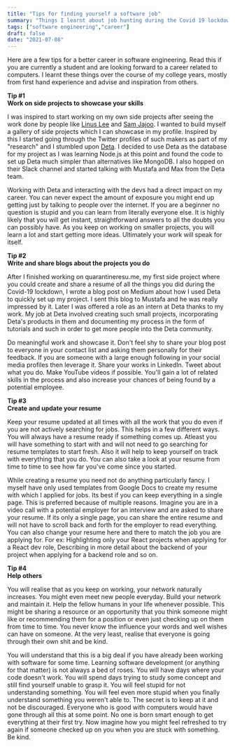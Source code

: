 ```yaml
---
title: "Tips for finding yourself a software job"
summary: "Things I learnt about job hunting during the Covid 19 lockdown when I taught myself web development and landed an internship"
tags: ["software engineering","career"]
draft: false
date: "2021-07-08"
---
```


Here are a few tips for a better career in software engineering. Read this if you are currently a student and are looking forward to a career related to computers. I learnt these things over the course of my college years, mostly from first hand experience and advise and inspiration from others.

**Tip #1** <br/>
**Work on side projects to showcase your skills**

I was inspired to start working on my own side projects after seeing the work done by people like [Linus Lee](https://twitter.com/thesephist) and [Sam Jajoo](https://twitter.com/jajoosam). I wanted to build myself a gallery of side projects which I can showcase in my profile. Inspired by this I started going through the Twitter profiles of such makers as part of my "research" and I stumbled upon [Deta](https://deta.sh). I decided to use Deta as the database for my project as I was learning Node.js at this point and found the code to set up Deta much simpler than alternatives like MongoDB. I also hopped on their Slack channel and started talking with Mustafa and Max from the Deta team.

Working with Deta and interacting with the devs had a direct impact on my career. You can never expect the amount of exposure you might end up getting just by talking to people over the internet. If you are a beginner no question is stupid and you can learn from literally everyone else. It is highly likely that you will get instant, straightforward answers to all the doubts you can possibly have. As you keep on working on smaller projects, you will learn a lot and start getting more ideas. Ultimately your work will speak for itself.

**Tip #2** <br/>
**Write and share blogs about the projects you do**

After I finished working on quarantineresu.me, my first side project where you could create and share a resume of all the things you did during the Covid-19 lockdown, I wrote a blog post on Medium about how I used Deta to quickly set up my project. I sent this blog to Mustafa and he was really impressed by it. Later I was offered a role as an intern at Deta thanks to my work. My job at Deta involved creating such small projects, incorporating Deta's products in them and documenting my process in the form of tutorials and such in order to get more people into the Deta community.

Do meaningful work and showcase it. Don't feel shy to share your blog post to everyone in your contact list and asking them personally for their feedback. If you are someone with a large enough following in your social media profiles then leverage it. Share your works in LinkedIn. Tweet about what you do. Make YouTube videos if possible. You'll gain a lot of related skills in the process and also increase your chances of being found by a potential employee.

**Tip #3** <br/>
**Create and update your resume**

Keep your resume updated at all times with all the work that you do even if you are not actively searching for jobs. This helps in a few different ways. You will always have a resume ready if something comes up. Atleast you will have something to start with and will not need to go searching for resume templates to start fresh. Also it will help to keep yourself on track with everything that you do. You can also take a look at your resume from time to time to see how far you've come since you started.

While creating a resume you need not do anything particularly fancy. I myself have only used templates from Google Docs to create my resume with which I applied for jobs. Its best if you can keep everything in a single page. This is preferred because of multiple reasons. Imagine you are in a video call with a potential employer for an interview and are asked to share your resume. If its only a single page, you can share the entire resume and will not have to scroll back and forth for the employer to read everything. You can also change your resume here and there to match the job you are applying for. For ex: Highlighting only your React projects when applying for a React dev role, Describing in more detail about the backend of your project when applying for a backend role and so on.

**Tip #4** <br/>
**Help others**

You will realise that as you keep on working, your network naturally increases. You might even meet new people everyday. Build your network and maintain it. Help the fellow humans in your life whenever possible. This might be sharing a resource or an opportunity that you think someone might like or recommending them for a position or even just checking up on them from time to time. You never know the influence your words and well wishes can have on someone. At the very least, realise that everyone is going through their own shit and be kind.

You will understand that this is a big deal if you have already been working with software for some time. Learning software development (or anything for that matter) is not always a bed of roses. You will have days where your code doesn't work. You will spend days trying to study some concept and still find yourself unable to grasp it. You will feel stupid for not understanding something. You will feel even more stupid when you finally understand something you weren't able to. The secret is to keep at it and not be discouraged. Everyone who is good with computers would have gone through all this at some point. No one is born smart enough to get everything at their first try. Now imagine how you might feel refreshed to try again if someone checked up on you when you are stuck with something. Be kind.

